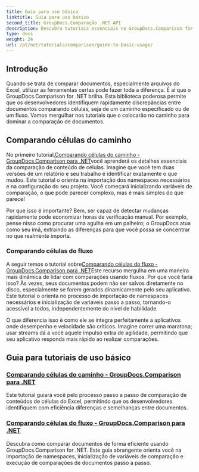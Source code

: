 ```yaml
---
title: Guia para uso básico
linktitle: Guia para uso básico
second_title: GroupDocs.Comparação .NET API
description: Descubra tutoriais essenciais no GroupDocs.Comparison for .NET para comparação eficiente de documentos e insights de desenvolvimento. Aprenda a comparar células do Excel facilmente.
type: docs
weight: 24
url: /pt/net/tutorials/comparison/guide-to-basic-usage/
---
```

## Introdução

Quando se trata de comparar documentos, especialmente arquivos do Excel, utilizar as ferramentas certas pode fazer toda a diferença. É aí que o GroupDocs.Comparison for .NET brilha. Esta biblioteca poderosa permite que os desenvolvedores identifiquem rapidamente discrepâncias entre documentos comparando células, seja de um caminho especificado ou de um fluxo. Vamos mergulhar nos tutoriais que o colocarão no caminho para dominar a comparação de documentos.

## Comparando células do caminho

 No primeiro tutorial,[Comparando células do caminho - GroupDocs.Comparison para .NET](./comparing-cells-from-path/)você aprenderá os detalhes essenciais da comparação de conteúdo de células. Imagine que você tem duas versões de um relatório e seu trabalho é identificar exatamente o que mudou. Este tutorial o orienta na importação dos namespaces necessários e na configuração do seu projeto. Você começará inicializando variáveis de comparação, o que pode parecer complexo, mas é mais simples do que parece!

Por que isso é importante? Bem, ser capaz de detectar mudanças rapidamente pode economizar horas de verificação manual. Por exemplo, pense nisso como procurar uma agulha em um palheiro; o GroupDocs atua como seu ímã, extraindo as diferenças para que você possa se concentrar no que realmente importa.

### Comparando células do fluxo

 A seguir temos o tutorial sobre[Comparando células do fluxo - GroupDocs.Comparison para .NET](./comparing-cells-from-stream/)Este recurso mergulha em uma maneira mais dinâmica de lidar com comparações usando fluxos. Por que você faria isso? Às vezes, seus documentos podem não ser salvos diretamente no disco, especialmente se forem gerados dinamicamente pelo seu aplicativo. Este tutorial o orienta no processo de importação de namespaces necessários e inicialização de variáveis passo a passo, tornando-o acessível a todos, independentemente do nível de habilidade.

O que diferencia isso é como ele se integra perfeitamente a aplicativos onde desempenho e velocidade são críticos. Imagine correr uma maratona; usar streams dá a você aquele impulso extra de agilidade, permitindo que seu aplicativo responda mais rápido ao realizar comparações.

## Guia para tutoriais de uso básico
### [Comparando células do caminho - GroupDocs.Comparison para .NET](./comparing-cells-from-path/)
Este tutorial guiará você pelo processo passo a passo de comparação de conteúdos de células do Excel, permitindo que os desenvolvedores identifiquem com eficiência diferenças e semelhanças entre documentos.
### [Comparando células do fluxo - GroupDocs.Comparison para .NET](./comparing-cells-from-stream/)
Descubra como comparar documentos de forma eficiente usando GroupDocs.Comparison for .NET. Este guia abrangente orienta você na importação de namespaces, inicialização de variáveis de comparação e execução de comparações de documentos passo a passo.